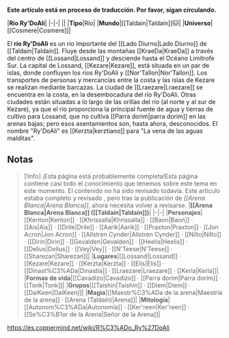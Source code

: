 **Este artículo está en proceso de traducción. Por favor, sigan circulando.**


|**Río Ry'DoAli**|
|-|-|
||
|**Tipo**|Río|
|**Mundo**|[[Taldain\|Taldain]]🐱︎|
|**Universo**|[[Cosmere\|Cosmere]]|

El **río Ry'DoAli** es un río importante del [[Lado Diurno\|Lado Diurno]] de [[Taldain\|Taldain]].
Fluye desde las montañas [[KraeDa\|KraeDa]] a través del centro de [[Lossand\|Lossand]] y desciende hasta el Océano Limítrofe Sur. La capital de Lossand, [[Kezare\|Kezare]], está situada en un par de islas, donde confluyen los ríos Ry'DoAli y [[Nor'Tallon\|Nor'Tallon]]. Los transportes de personas y mercancías entre la costa y las islas de Kezare se realizan mediante barcazas.
La ciudad de [[Lraezare\|Lraezare]] se encuentra en la costa, en la desembocadura del río Ry'DoAli. Otras ciudades están situadas a lo largo de las orillas del río (al norte y al sur de Kezare), ya que el río proporciona la principal fuente de agua y tierras de cultivo para Lossand, que no cultiva [[Parra dorim\|parra dorim]] en las arenas bajas; pero esos asentamientos son, hasta ahora, desconocidos.
El nombre "Ry'DoAli" es [[Kerzta\|kerztiano]] para "La vena de las aguas malditas".

## Notas

> [!info] ¡Esta página está probablemente completa!Esta página contiene casi todo el conocimiento que tenemos sobre este tema en este momento.
El contenido no ha sido revisado todavía.
Este artículo estaba completo y revisado , pero tras la publicación de *[[Arena Blanca\|Arena Blanca]]*, ahora necesita volver a revisarse.
|**[[Arena Blanca\|Arena Blanca]] ([[Taldain\|Taldain]])**|
|-|-|
|**Personajes**|[[Kenton\|Kenton]] · [[Khrissalla\|Khrissalla]] · [[Baon\|Baon]] · [[Ais\|Ais]] · [[Drile\|Drile]] · [[Aarik\|Aarik]] · [[Praxton\|Praxton]] · [[Jon Acron\|Jon Acron]] · [[Allstren Cynder\|Allstren Cynder]] · [[Nilto\|Nilto]] · [[Dirin\|Dirin]] · [[Gevalden\|Gevalden]] · [[Heelis\|Heelis]] · [[Delius\|Delius]] · [[Vey\|Vey]] · [[N'Teese\|N'Teese]] · [[Sharezan\|Sharezan]]|
|**Lugares**|[[Lossand\|Lossand]] · [[Kezare\|Kezare]] · [[Kerzta\|Kerzta]] · [[Elis\|Elis]] · [[Dinast%C3%ADa\|Dinastía]] · [[Lraezare\|Lraezare]] · [[Kerla\|Kerla]]|
|**Formas de vida**|[[Cavadizo\|Cavadizo]] · [[Parra dorim\|Parra dorim]] · [[Tonk\|Tonk]]|
|**Grupos**|[[Taishin\|Taishin]] · [[Diem\|Diem]] · [[DaiKeen\|DaiKeen]]|
|**Magia**|[[Maestr%C3%ADa de la arena\|Maestría de la arena]] · [[Arena (Taldain)\|Arena]]|
|**Mitología**|[[Autonom%C3%ADa\|Autonomía]] · [[Ker'reen\|Ker'reen]] · [[Se%C3%B1or de la Arena\|Señor de la Arena]]|



https://es.coppermind.net/wiki/R%C3%ADo_Ry%27DoAli